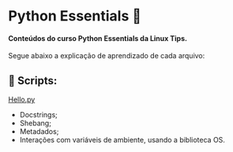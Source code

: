 
# Python Essentials  📘

#### Conteúdos do curso Python Essentials da Linux Tips.

Segue abaixo a explicação de aprendizado de cada arquivo:









## 🔗 Scripts:

[Hello.py](https://github.com/esth3rSants/python-essentials/blob/main/python3/hello.py) 
 
 * Docstrings;
 * Shebang;
 * Metadados;
 * Interações com variáveis de ambiente, usando a biblioteca OS.


